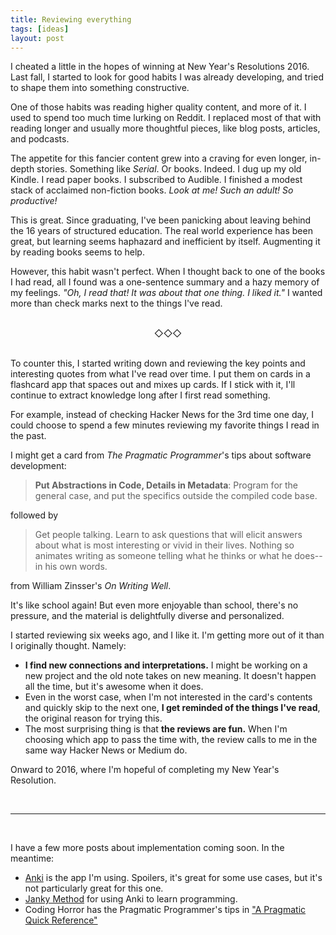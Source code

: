 ```yaml
---
title: Reviewing everything
tags: [ideas]
layout: post
---
```



I cheated a little in the hopes of winning at New Year's Resolutions 2016. Last fall, I started to look for good habits I was already developing, and tried to shape them into something constructive.

One of those habits was reading higher quality content, and more of
it. I used to spend too much time lurking on Reddit. I replaced most
of that with reading longer and usually more thoughtful pieces, like
blog posts, articles, and podcasts.

The appetite for this fancier content grew into a craving for even
longer, in-depth stories. Something like *Serial*. Or books. Indeed. I
dug up my old Kindle. I read paper books. I subscribed to Audible. I
finished a modest stack of acclaimed non-fiction books. *Look at me!
Such an adult! So productive!*

This is great. Since graduating, I've been panicking about leaving
behind the 16 years of structured education. The real world experience
has been great, but learning seems haphazard and inefficient by
itself. Augmenting it by reading books seems to help.

However, this habit wasn't perfect. When I thought back to one of the
books I had read, all I found was a one-sentence summary and a hazy
memory of my feelings. *"Oh, I read that! It was about that one
thing. I liked it."* I wanted more than check marks next to the things
I've read.

<br/>
<center>◇◇◇</center>
<br/>

To counter this, I started writing down and reviewing the key points
and interesting quotes from what I've read over time. I put them on
cards in a flashcard app that spaces out and mixes up cards. If I
stick with it, I'll continue to extract knowledge long after I first
read something.

For example, instead of checking Hacker News for the 3rd time one day,
I could choose to spend a few minutes reviewing my favorite things I
read in the past.

I might get a card from *The Pragmatic Programmer*'s tips about
software development:

> **Put Abstractions in Code, Details in Metadata**: Program for the
> general case, and put the specifics outside the compiled code base.

followed by

> Get people talking. Learn to ask questions that will elicit answers
> about what is most interesting or vivid in their lives. Nothing so
> animates writing as someone telling what he thinks or what he
> does--in his own words.

from William Zinsser's *On Writing Well*.

It's like school again! But even more enjoyable than school, there's
no pressure, and the material is delightfully diverse and
personalized.

I started reviewing six weeks ago, and I like it. I'm getting more out
of it than I originally thought. Namely:

 - **I find new connections and interpretations.** I might be working
   on a new project and the old note takes on new meaning. It doesn't
   happen all the time, but it's awesome when it does.
 - Even in the worst case, when I'm not interested in the card's
 contents and quickly skip to the next one, **I get reminded of the
 things I've read**, the original reason for trying this.
- The most surprising thing is that **the reviews are fun.** When I'm
 choosing which app to pass the time with, the review calls to me in
 the same way Hacker News or Medium do.

Onward to 2016, where I'm hopeful of completing my New Year's
Resolution.

<br/>
<hr/>
<br/>

I have a few more posts about implementation coming soon. In the meantime:

 - [Anki](http://ankisrs.net) is the app I'm using. Spoilers, it's
   great for some use cases, but it's not particularly great for this
   one.
 - [Janky Method](https://www.jackkinsella.ie/articles/janki-method) for using Anki to learn programming.
 - Coding Horror has the Pragmatic Programmer's tips in ["A Pragmatic Quick Reference"](http://blog.codinghorror.com/a-pragmatic-quick-reference/)
